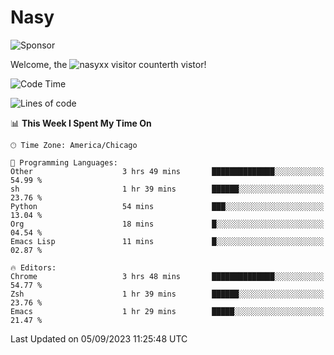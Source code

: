 # Nasy

<!--
<p align="center">
<img height="200" src="https://github-readme-stats.vercel.app/api?username=nasyxx&count_private=true&show_icons=true&theme=dracula&include_all_commits=true"/>
<img height="200" src="https://github-readme-stats.vercel.app/api/top-langs/?username=nasyxx&theme=dracula&hide=html,jupyter+notebook&count_private=true&show_icons=true"/>
</p>

  
----------------
-->

![Sponsor](https://img.shields.io/static/v1.svg?label=Sponsor&message=%E2%9D%A4&logo=GitHub&style=flat&color=pink)
 
Welcome, the ![nasyxx visitor counter](https://count.getloli.com/get/@nasyxx?theme=rule34)th vistor!
 
<!--START_SECTION:waka-->
![Code Time](http://img.shields.io/badge/Code%20Time-3%2C673%20hrs%2016%20mins-blue)

![Lines of code](https://img.shields.io/badge/From%20Hello%20World%20I%27ve%20Written-6.3%20million%20lines%20of%20code-blue)

📊 **This Week I Spent My Time On** 

```text
🕑︎ Time Zone: America/Chicago

💬 Programming Languages: 
Other                    3 hrs 49 mins       ██████████████░░░░░░░░░░░   54.99 % 
sh                       1 hr 39 mins        ██████░░░░░░░░░░░░░░░░░░░   23.76 % 
Python                   54 mins             ███░░░░░░░░░░░░░░░░░░░░░░   13.04 % 
Org                      18 mins             █░░░░░░░░░░░░░░░░░░░░░░░░   04.54 % 
Emacs Lisp               11 mins             █░░░░░░░░░░░░░░░░░░░░░░░░   02.87 % 

🔥 Editors: 
Chrome                   3 hrs 48 mins       ██████████████░░░░░░░░░░░   54.77 % 
Zsh                      1 hr 39 mins        ██████░░░░░░░░░░░░░░░░░░░   23.76 % 
Emacs                    1 hr 29 mins        █████░░░░░░░░░░░░░░░░░░░░   21.47 % 
```


 Last Updated on 05/09/2023 11:25:48 UTC
<!--END_SECTION:waka-->

<!-- ![visitors](https://visitor-badge.laobi.icu/badge?page_id=nasyxx.nasyxx) -->

